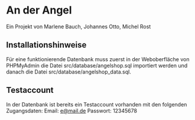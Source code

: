 # An der Angel
Ein Projekt von Marlene Bauch, Johannes Otto, Michel Rost

## Installationshinweise
Für eine funktionierende Datenbank muss zuerst in der Weboberfläche von PHPMyAdmin die Datei src/database/angelshop.sql importiert werden und danach die Datei src/database/angelshop_data.sql.

## Testaccount
In der Datenbank ist bereits ein Testaccount vorhanden mit den folgenden Zugangsdaten: 
Email: e@mail.de 
Passwort: 12345678